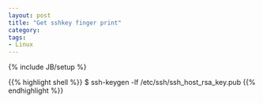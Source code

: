 ```yaml
---
layout: post
title: "Get sshkey finger print"
category: 
tags:
- Linux
---
```

{% include JB/setup %}

{{% highlight shell %}}
$ ssh-keygen -lf /etc/ssh/ssh_host_rsa_key.pub
{{% endhighlight %}}
